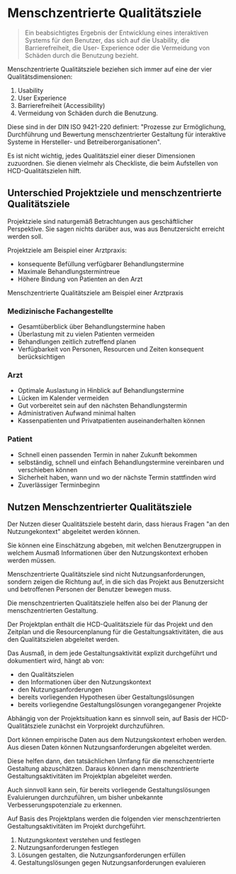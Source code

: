 # Menschzentrierte Qualitätsziele

> Ein beabsichtigtes Ergebnis der Entwicklung eines interaktiven Systems für
> den Benutzer, das sich auf die Usability, die Barrierefreiheit, die User-
> Experience oder die Vermeidung von Schäden durch die Benutzung bezieht.

Menschzentrierte Qualitätsziele beziehen sich immer auf eine der 
vier Qualitätsdimensionen:

1. Usability
2. User Experience
3. Barrierefreiheit (Accessibility)
4. Vermeidung von Schäden durch die Benutzung.

Diese sind in der DIN ISO 9421-220 definiert: "Prozesse zur Ermöglichung, 
Durchführung und Bewertung menschzentrierter Gestaltung für interaktive 
Systeme in Hersteller- und Betreiberorganisationen".

Es ist nicht wichtig, jedes Qualitätsziel einer dieser Dimensionen zuzuordnen.
Sie dienen vielmehr als Checkliste, die beim Aufstellen von HCD-Qualitätszielen
hilft.

## Unterschied Projektziele und menschzentrierte Qualitätsziele

Projektziele sind naturgemäß Betrachtungen aus geschäftlicher Perspektive.
Sie sagen nichts darüber aus, was aus Benutzersicht erreicht werden soll.

Projektziele am Beispiel einer Arztpraxis:

- konsequente Befüllung verfügbarer Behandlungstermine
- Maximale Behandlungstermintreue
- Höhere Bindung von Patienten an den Arzt

Menschzentrierte Qualitätsziele am Beispiel einer Arztpraxis

<div class="grid">
<div class="card flow" markdown="1">

### Medizinische Fachangestellte

- Gesamtüberblick über Behandlungstermine haben
- Überlastung mit zu vielen Patienten vermeiden
- Behandlungen zeitlich zutreffend planen
- Verfügbarkeit von Personen, Resourcen und Zeiten konsequent
  berücksichtigen

</div>
<div class="card flow" markdown="1">

### Arzt

- Optimale Auslastung in Hinblick auf Behandlungstermine
- Lücken im Kalender vermeiden
- Gut vorbereitet sein auf den nächsten Behandlungstermin
- Administrativen Aufwand minimal halten
- Kassenpatienten und Privatpatienten auseinanderhalten können

</div>
<div class="card flow" markdown="1">

### Patient

- Schnell einen passenden Termin in naher Zukunft bekommen
- selbständig, schnell und einfach Behandlungstermine vereinbaren und verschieben können
- Sicherheit haben, wann und wo der nächste Termin stattfinden wird
- Zuverlässiger Terminbeginn

</div>
</div>

## Nutzen Menschzentrierter Qualitätsziele

Der Nutzen dieser Qualitätsziele besteht darin, dass hieraus 
Fragen "an den Nutzungekontext" abgeleitet werden können.

Sie können eine Einschätzung abgeben, mit welchen Benutzergruppen in welchem Ausmaß
Informationen über den Nutzungskontext erhoben werden müssen.

Menschzentrierte Qualitätsziele sind nicht Nutzungsanforderungen, sondern zeigen
die Richtung auf, in die sich das Projekt aus Benutzersicht und betroffenen Personen 
der Benutzer bewegen muss.

Die menschzentrierten Qualitätsziele helfen also bei der Planung der menschzentrierten Gestaltung.

Der Projektplan enthält die HCD-Qualitätsziele für das Projekt und den Zeitplan und die Resourcenplanung für die Gestaltungsaktivitäten, die aus den Qualitätszielen abgeleitet werden.

Das Ausmaß, in dem jede Gestaltungsaktivität explizit durchgeführt und dokumentiert wird, hängt ab von:

- den Qualitätszielen
- den Informationen über den Nutzungskontext
- den Nutzungsanforderungen
- bereits vorliegenden Hypothesen über Gestaltungslösungen
- bereits vorliegendne Gestaltungslösungen vorangegangener Projekte

Abhängig von der Projektsituation kann es sinnvoll sein, auf Basis der HCD-Qualitätsziele zunächst ein Vorprojekt durchzuführen. 

Dort können empirische Daten aus dem Nutzungskontext erhoben werden. Aus diesen Daten können Nutzungsanforderungen abgeleitet werden.

Diese helfen dann, den tatsächlichen Umfang für die menschzentrierte Gestaltung abzuschätzen. Daraus können dann menschzentrierte Gestaltungsaktivitäten im Projektplan abgeleitet werden.

Auch sinnvoll kann sein, für bereits vorliegende Gestaltungslösungen 
Evaluierungen durchzuführen, um bisher unbekannte Verbesserungspotenziale zu erkennen.

Auf Basis des Projektplans werden die folgenden vier menschzentrierten Gestaltungsaktivitäten im Projekt durchgeführt.

1. Nutzungskontext verstehen und festlegen
2. Nutzungsanforderungen festlegen
3. Lösungen gestalten, die Nutzungsanforderungen erfüllen
4. Gestaltungslösungen gegen Nutzungsanforderungen evaluieren
